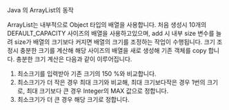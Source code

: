 Java 의 ArrayList의 동작

ArrayList는 내부적으로 Object 타입의 배열을 사용합니다.
처음 생성시 10개의 DEFAULT_CAPACITY 사이즈의 배열을 사용하고있으며, add 시 내부 size 변수를 늘려 size가 배열의 크기보다 커지면 배열의 크기를 조정하는 작업이 수행됩니다.
크기 조정시 충분한 크기를 계산해 해당 사이즈의 배열을 새로 생성해 기존 객체를 copy 합니다.
충분한 크기 계산은 다음과 같이 이루어집니다.
1. 최소크기를 입력받아 기존 크기의 150 %와 비교합니다.
2. 최소크기가 더 작은 경우 최대 크기와 비교해, 최대 크기보다작은 경우 1번의 크기로, 최대 크기보다 큰 경우 Integer의 MAX 값으로 정합니다.
3. 최소크기가 더 큰 경우 해당 크기로 정합니다.
